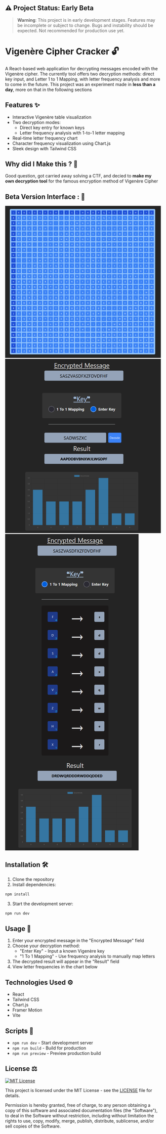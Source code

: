 ## ⚠️ Project Status: Early Beta

> **Warning**: This project is in early development stages. Features may be incomplete or subject to change. Bugs and instability should be expected. Not recommended for production use yet.

# Vigenère Cipher Cracker 🔓

A React-based web application for decrypting messages encoded with the Vigenère cipher. The currently tool offers two decryption methods: direct key input, and Letter 1 to 1 Mapping, with letter frequency analysis and more to come in the future. 
This project was an experiment made in **less than a day**, more on that in the following sections

## Features ✨

- Interactive Vigenère table visualization
- Two decryption modes:
  - Direct key entry for known keys
  - Letter frequency analysis with 1-to-1 letter mapping
- Real-time letter frequency chart
- Character frequency visualization using Chart.js
- Sleek design with Tailwind CSS

## Why did I Make this ? 🤔

Good question, got carried away solving a CTF, and decied to **make my own decryption tool** for the famous encryption method of Vigenère Cipher

## Beta Version Interface : 📸

![Vigenère Cipher Cracker Interface](./public/example1.png)
![Vigenère Cipher Cracker Interface](./public/example2.png)
![Vigenère Cipher Cracker Interface](./public/example3.png)

## Installation 🛠️

1. Clone the repository
2. Install dependencies:
```sh
npm install
```

3. Start the development server:
```sh
npm run dev
```

## Usage 🌻

1. Enter your encrypted message in the "Encrypted Message" field
2. Choose your decryption method:
   - "Enter Key" - Input a known Vigenère key
   - "1 To 1 Mapping" - Use frequency analysis to manually map letters
3. The decrypted result will appear in the "Result" field
4. View letter frequencies in the chart below

## Technologies Used ⚙️

- React
- Tailwind CSS
- Chart.js
- Framer Motion
- Vite

## Scripts 📜

- `npm run dev` - Start development server
- `npm run build` - Build for production
- `npm run preview` - Preview production build

## License ⚖️

[![MIT License](https://img.shields.io/badge/License-MIT-blue.svg)](https://opensource.org/licenses/MIT)

This project is licensed under the MIT License - see the [LICENSE](LICENSE) file for details.

Permission is hereby granted, free of charge, to any person obtaining a copy of this software and associated documentation files (the "Software"), to deal in the Software without restriction, including without limitation the rights to use, copy, modify, merge, publish, distribute, sublicense, and/or sell copies of the Software.

